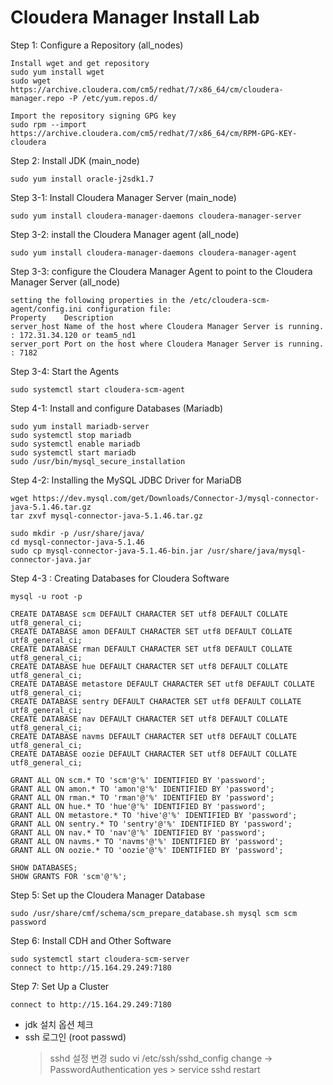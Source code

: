 # Cloudera Manager Install Lab

Step 1: Configure a Repository (all_nodes)
```
Install wget and get repository
sudo yum install wget
sudo wget https://archive.cloudera.com/cm5/redhat/7/x86_64/cm/cloudera-manager.repo -P /etc/yum.repos.d/
          
Import the repository signing GPG key
sudo rpm --import https://archive.cloudera.com/cm5/redhat/7/x86_64/cm/RPM-GPG-KEY-cloudera
```

Step 2: Install JDK  (main_node)
```
sudo yum install oracle-j2sdk1.7
```

Step 3-1: Install Cloudera Manager Server (main_node)
```
sudo yum install cloudera-manager-daemons cloudera-manager-server
```

Step 3-2: install the Cloudera Manager agent (all_node)
```
sudo yum install cloudera-manager-daemons cloudera-manager-agent
```

Step 3-3: configure the Cloudera Manager Agent to point to the Cloudera Manager Server (all_node)
```
setting the following properties in the /etc/cloudera-scm-agent/config.ini configuration file:
Property	Description
server_host	Name of the host where Cloudera Manager Server is running.  : 172.31.34.120 or team5_nd1
server_port	Port on the host where Cloudera Manager Server is running.  : 7182
```

Step 3-4: Start the Agents
```
sudo systemctl start cloudera-scm-agent
```

Step 4-1: Install and configure Databases (Mariadb)
```
sudo yum install mariadb-server
sudo systemctl stop mariadb
sudo systemctl enable mariadb
sudo systemctl start mariadb
sudo /usr/bin/mysql_secure_installation
```

Step 4-2: Installing the MySQL JDBC Driver for MariaDB
```
wget https://dev.mysql.com/get/Downloads/Connector-J/mysql-connector-java-5.1.46.tar.gz
tar zxvf mysql-connector-java-5.1.46.tar.gz

sudo mkdir -p /usr/share/java/
cd mysql-connector-java-5.1.46
sudo cp mysql-connector-java-5.1.46-bin.jar /usr/share/java/mysql-connector-java.jar
```

Step 4-3 : Creating Databases for Cloudera Software
```
mysql -u root -p

CREATE DATABASE scm DEFAULT CHARACTER SET utf8 DEFAULT COLLATE utf8_general_ci;
CREATE DATABASE amon DEFAULT CHARACTER SET utf8 DEFAULT COLLATE utf8_general_ci;
CREATE DATABASE rman DEFAULT CHARACTER SET utf8 DEFAULT COLLATE utf8_general_ci;
CREATE DATABASE hue DEFAULT CHARACTER SET utf8 DEFAULT COLLATE utf8_general_ci;
CREATE DATABASE metastore DEFAULT CHARACTER SET utf8 DEFAULT COLLATE utf8_general_ci;
CREATE DATABASE sentry DEFAULT CHARACTER SET utf8 DEFAULT COLLATE utf8_general_ci;
CREATE DATABASE nav DEFAULT CHARACTER SET utf8 DEFAULT COLLATE utf8_general_ci;
CREATE DATABASE navms DEFAULT CHARACTER SET utf8 DEFAULT COLLATE utf8_general_ci;
CREATE DATABASE oozie DEFAULT CHARACTER SET utf8 DEFAULT COLLATE utf8_general_ci;

GRANT ALL ON scm.* TO 'scm'@'%' IDENTIFIED BY 'password';
GRANT ALL ON amon.* TO 'amon'@'%' IDENTIFIED BY 'password';
GRANT ALL ON rman.* TO 'rman'@'%' IDENTIFIED BY 'password';
GRANT ALL ON hue.* TO 'hue'@'%' IDENTIFIED BY 'password';
GRANT ALL ON metastore.* TO 'hive'@'%' IDENTIFIED BY 'password';
GRANT ALL ON sentry.* TO 'sentry'@'%' IDENTIFIED BY 'password';
GRANT ALL ON nav.* TO 'nav'@'%' IDENTIFIED BY 'password';
GRANT ALL ON navms.* TO 'navms'@'%' IDENTIFIED BY 'password';
GRANT ALL ON oozie.* TO 'oozie'@'%' IDENTIFIED BY 'password';

SHOW DATABASES;
SHOW GRANTS FOR 'scm'@'%';

```

Step 5: Set up the Cloudera Manager Database
```
sudo /usr/share/cmf/schema/scm_prepare_database.sh mysql scm scm password
```

Step 6: Install CDH and Other Software
```
sudo systemctl start cloudera-scm-server
connect to http://15.164.29.249:7180
```

Step 7: Set Up a Cluster
```
connect to http://15.164.29.249:7180
```
- jdk 설치 옵션 체크
- ssh 로그인 (root passwd)
  > sshd 설정 변경
  > sudo vi /etc/ssh/sshd_config
         change -> PasswordAuthentication yes
         >  service sshd restart
```
